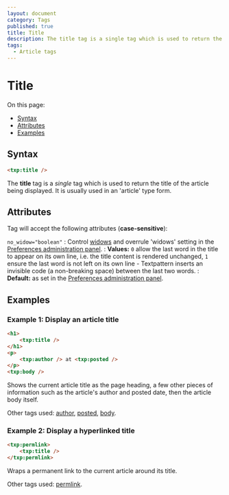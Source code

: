 ```yaml
---
layout: document
category: Tags
published: true
title: Title
description: The title tag is a single tag which is used to return the title of the article being displayed.
tags:
  - Article tags
---
```


# Title

On this page:

* [Syntax](#syntax)
* [Attributes](#attributes)
* [Examples](#examples)

## Syntax

~~~ html
<txp:title />
~~~

The **title** tag is a *single* tag which is used to return the title of the article being displayed. It is usually used in an 'article' type form.

## Attributes

Tag will accept the following attributes (**case-sensitive**):

`no_widow="boolean"`
: Control [widows](https://en.wikipedia.org/wiki/Widows_and_orphans) and overrule 'widows' setting in the [Preferences administration panel](https://docs.textpattern.io/administration/preferences-panel).
: **Values:** `0` allow the last word in the title to appear on its own line, i.e. the title content is rendered unchanged, `1` ensure the last word is not left on its own line - Textpattern inserts an invisible code (a non-breaking space) between the last two words.
: **Default:** as set in the [Preferences administration panel](https://docs.textpattern.io/administration/preferences-panel).

## Examples

### Example 1: Display an article title

~~~ html
<h1>
    <txp:title />
</h1>
<p>
    <txp:author /> at <txp:posted />
</p>
<txp:body />
~~~

Shows the current article title as the page heading, a few other pieces of information such as the article's author and posted date, then the article body itself.

Other tags used: [author](author), [posted](posted), [body](body).

### Example 2: Display a hyperlinked title

~~~ html
<txp:permlink>
    <txp:title />
</txp:permlink>
~~~

Wraps a permanent link to the current article around its title.

Other tags used: [permlink](permlink).
